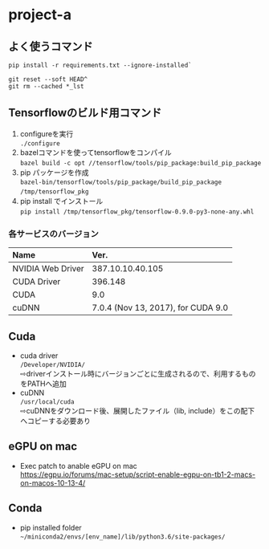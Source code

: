 # project-a

## よく使うコマンド
```
pip install -r requirements.txt --ignore-installed`   
```
```
git reset --soft HEAD^  
git rm --cached *_lst  
```

## Tensorflowのビルド用コマンド
1. configureを実行  
`./configure`  
2. bazelコマンドを使ってtensorflowをコンパイル　  
`bazel build -c opt //tensorflow/tools/pip_package:build_pip_package`　  
3. pip パッケージを作成　  
`bazel-bin/tensorflow/tools/pip_package/build_pip_package /tmp/tensorflow_pkg`　  
4. pip install でインストール　  
`pip install /tmp/tensorflow_pkg/tensorflow-0.9.0-py3-none-any.whl`　 

### 各サービスのバージョン
|Name|Ver.|
|:---|:---|
|NVIDIA Web Driver|387.10.10.40.105|
|CUDA Driver|396.148|
|CUDA|9.0|
|cuDNN|7.0.4 (Nov 13, 2017), for CUDA 9.0|

## Cuda
- cuda driver   
`/Developer/NVIDIA/`   
⇨driverインストール時にバージョンごとに生成されるので、利用するものをPATHへ追加   
- cuDNN  
`/usr/local/cuda`   
⇨cuDNNをダウンロード後、展開したファイル（lib, include）をこの配下へコピーする必要あり   

## eGPU on mac
- Exec patch to anable eGPU on mac   
https://egpu.io/forums/mac-setup/script-enable-egpu-on-tb1-2-macs-on-macos-10-13-4/

## Conda
- pip installed folder   
`~/miniconda2/envs/[env_name]/lib/python3.6/site-packages/`
